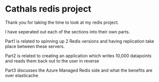 # Cathals redis project

Thank you for taking the time to look at my redis project.

I have seperated out each of the sections into their own parts.

Part1 is related to spinning up 2 Redis versions and having replication take place between these servers.

Part2 is related to creating an application which writes 10,000 datapoints and reads them back out to the user in reverse

Part3 discusses the Azure Managed Redis side and what the benefits are over elasticache
